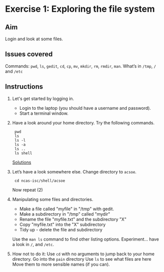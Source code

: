 

# Exercise 1: Exploring the file system

## Aim
Login and look at some files. 

## Issues covered
Commands: `pwd`, `ls`, `gedit`, `cd`, `cp`, `mv`, `mkdir`, `rm`, `rmdir`, `man`. What’s in  `/tmp`, `/` and `/etc`

## Instructions

1. Let's get started by logging in. 
   - Login to the laptop (you should have a username and password).
   - Start a terminal window.

2. Have a look around your home directory.  Try the following commands.

        pwd
        ls 
        ls -l
        ls -a
        ls ..
        ls shell

    [Solutions](shell_exercise1_files_sol.md#ex2)        

3. Let’s have a look somewhere else. Change directory to `acsoe`. 

        cd ncas-isc/shell/acsoe

     Now repeat (2)

4. Manipulating some files and directories.

    - Make a file called "myfile" in "/tmp" with gedit.
    - Make a subdirectory in "/tmp" called "mydir"
    - Rename the file "myfile.txt" and the subdirectory "X"
    - Copy "myfile.txt" into the "X" subdirectory
    - Tidy up - delete the file and subdirectory

    Use the `man ls` command to find other listing options. Experiment… have a look in `/`, and `/etc`.

5. How not to do it:
    Use `cd` with no arguments to jump back to your home directory.
    Go into the `pain` directory
    Use `ls` to see what files are here
    Move them to more sensible names (if you can).

